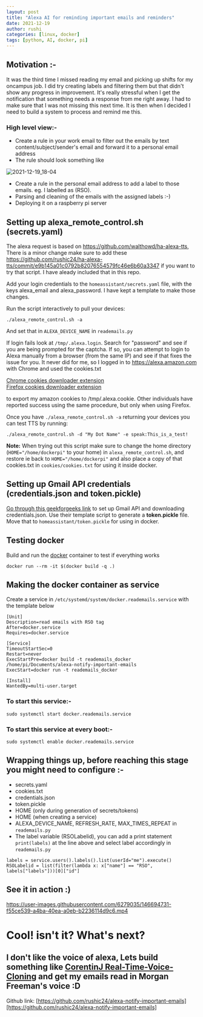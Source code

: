 ```yaml
---
layout: post
title: "Alexa AI for reminding important emails and reminders"
date: 2021-12-19
author: rushi
categories: [linux, docker]
tags: [python, AI, docker, pi]
---
```


## Motivation :-

It was the third time I missed reading my email and picking up shifts for my oncampus job. I did try creating labels and filtering them but that didn't show any progress in improvement. It's really stressful when I get the notification that something needs a response from me right away. I had to make sure that I was not missing this next time. It is then when I decided I need to build a system to process and remind me this.

### High level view:-

- Create a rule in your work email to filter out the emails by text content/subject/sender's email and forward it to a personal email address
- The rule should look something like 

![2021-12-19_18-04](https://user-images.githubusercontent.com/6279035/146694347-2c18cb5e-7493-4b09-a2b8-8a1908995dba.png)

- Create a rule in the personal email address to add a label to those emails. eg. I labelled as (RSO).
- Parsing and cleaning of the emails with the assigned labels :-)
- Deploying it on a raspberry pi server

## Setting up alexa_remote_control.sh (secrets.yaml)

The alexa request is based on https://github.com/walthowd/ha-alexa-tts,
There is a minor change make sure to add these https://github.com/rushic24/ha-alexa-tts/commit/e9b145a01c0792b82076554579fc46e6b60a3347 if you want to try that script. I have aleady included that in this repo.

Add your login credentials to the `homeassistant/secrets.yaml` file, with the keys alexa_email and alexa_password. I have kept a template to make those changes.

Run the script interactively to pull your devices:

`./alexa_remote_control.sh -a`

And set that in `ALEXA_DEVICE_NAME` in `reademails.py`

If login fails look at `/tmp/.alexa.login`. Search for "password" and see if you are being prompted for the captcha. If so, you can attempt to login to Alexa manually from a browser (from the same IP) and see if that fixes the issue for you. It never did for me, so I logged in to https://alexa.amazon.com with Chrome and used the cookies.txt 

[Chrome cookies downloader extension](https://chrome.google.com/webstore/detail/cookiestxt/njabckikapfpffapmjgojcnbfjonfjfg?hl=en) \
[Firefox cookies downloader extension](https://addons.mozilla.org/en-US/firefox/addon/cookies-txt/)

to export my amazon cookies to /tmp/.alexa.cookie. Other individuals have reported success using the same procedure, but only when using Firefox.

Once you have `./alexa_remote_control.sh -a` returning your devices you can test TTS by running:

``` {bash}
./alexa_remote_control.sh -d "My Dot Name" -e speak:This_is_a_test!
```

**Note:** When trying out this script make sure to change the home directory (`HOME="/home/dockerpi"` to your home) in `alexa_remote_control.sh`, and restore ie back to `HOME="/home/dockerpi"` and also place a copy of that cookies.txt in `cookies/cookies.txt` for using it inside docker.

## Setting up Gmail API credentials (credentials.json and token.pickle)  

[Go through this geekforgeeks link](https://www.geeksforgeeks.org/how-to-read-emails-from-gmail-using-gmail-api-in-python/) to set up Gmail API and downloading credentials.json. Use their template script to generate a **token.pickle** file. Move that to `homeassistant/token.pickle` for using in docker.

## Testing docker

Build and run the [docker](https://www.scaler.com/topics/what-is-docker/) container to test if everything works

```{bash}
docker run --rm -it $(docker build -q .)
```

## Making the docker container as service

Create a service in ` /etc/systemd/system/docker.reademails.service ` with the template below

```{bash}
[Unit]
Description=read emails with RSO tag
After=docker.service
Requires=docker.service

[Service]
TimeoutStartSec=0
Restart=never
ExecStartPre=docker build -t reademails_docker /home/pi/Documents/alexa-notify-important-emails
ExecStart=docker run -t reademails_docker

[Install]
WantedBy=multi-user.target
```

### To start this service:-

`sudo systemctl start docker.reademails.service `

### To start this service at every boot:-

`sudo systemctl enable docker.reademails.service`

## Wrapping things up, before reaching this stage you might need to configure :-

- secrets.yaml
- cookies.txt
- credentials.json
- token.pickle
- HOME (only during generation of secrets/tokens)
- HOME (when creating a service)
- ALEXA_DEVICE_NAME, REFRESH_RATE, MAX_TIMES_REPEAT in `reademails.py`
- The label variable (RSOLabelid), you can add a print statement `print(labels)` at the line above and select label accordingly in `reademails.py`

```{python}
labels = service.users().labels().list(userId="me").execute()
RSOLabelid = list(filter(lambda x: x["name"] == "RSO", labels["labels"]))[0]["id"]
```

## See it in action :)

https://user-images.githubusercontent.com/6279035/146694731-f55ce539-a4ba-40ea-a0eb-b2236114d9c6.mp4

# Cool! isn't it? What's next?

## I don't like the voice of alexa, Lets build something like [CorentinJ Real-Time-Voice-Cloning](https://github.com/CorentinJ/Real-Time-Voice-Cloning) and get my emails read in Morgan Freeman's voice :D

Github link: [https://github.com/rushic24/alexa-notify-important-emails][https://github.com/rushic24/alexa-notify-important-emails]
